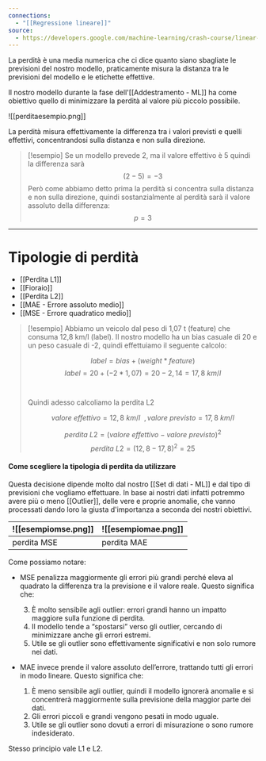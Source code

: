 ```yaml
---
connections:
  - "[[Regressione lineare]]"
source:
  - https://developers.google.com/machine-learning/crash-course/linear-regression/loss?hl=it
---
```

 La perdità è una media numerica che ci dice quanto siano sbagliate le previsioni del nostro modello, praticamente misura la distanza tra le previsioni del modello e le etichette effettive.

Il nostro modello durante la fase dell'[[Addestramento - ML]] ha come obiettivo quello di minimizzare la perdità al valore più piccolo possibile.

![[perditaesempio.png]]

La perdità misura effettivamente la differenza tra i valori previsti e quelli effettivi, concentrandosi sulla distanza e non sulla direzione.

>[!esempio]
>Se un modello prevede 2, ma il valore effettivo è 5 quindi la differenza sarà 
>$$(2-5)=-3$$
>Però come abbiamo detto prima la perdità si concentra sulla distanza e non sulla direzione, quindi sostanzialmente al perdità sarà il valore assoluto della differenza:
>$$p=3$$


---

# Tipologie di perdità

- [[Perdita L1]]
- [[Fioraio]]
- [[Perdita L2]]
- [[MAE - Errore assoluto medio]]
- [[MSE - Errore quadratico medio]]

>[!esempio]
>Abbiamo un veicolo dal peso di 1,07 t (feature) che consuma 12,8 km/l (label).
>Il nostro modello ha un bias casuale di 20 e un peso casuale di -2, quindi effettuiamo il seguente calcolo:
>
>$$label=bias+(weight*feature)$$
>$$label=20+(-2*1,07)=20-2,14=17,8\ km/l$$
>\
>\
>Quindi adesso calcoliamo la perdita L2
>
>$$valore\ effettivo=12,8\ km/l\ \ ,valore\ previsto=17,8\ km/l$$
>
>$$perdita\ L2=(valore\ effettivo-valore\ previsto)^2$$
>$$perdita\ L2=(12,8-17,8)^2=25$$
>
 

#### Come scegliere la tipologia di perdita da utilizzare

Questa decisione dipende molto dal nostro [[Set di dati - ML]] e dal tipo di previsioni che vogliamo effettuare.
In base ai nostri dati infatti potremmo avere più o meno [[Outlier]], delle vere e proprie anomalie, che vanno processati dando loro la giusta d'importanza a seconda dei nostri obiettivi. 

| ![[esempiomse.png]] | ![[esempiomae.png]] |
| ------------------- | ------------------- |
| perdita MSE         | perdita MAE         |
Come possiamo notare:

- MSE penalizza maggiormente gli errori più grandi perché eleva al quadrato la differenza tra la previsione e il valore reale. Questo significa che:
	
	3. È molto sensibile agli outlier: errori grandi hanno un impatto maggiore sulla funzione di perdita.
	2. Il modello tende a “spostarsi” verso gli outlier, cercando di minimizzare anche gli errori estremi.
	1. Utile se gli outlier sono effettivamente significativi e non solo rumore nei dati.

- MAE invece prende il valore assoluto dell’errore, trattando tutti gli errori in modo lineare. Questo significa che:

	1. È meno sensibile agli outlier, quindi il modello ignorerà anomalie e si concentrerà maggiormente sulla previsione della maggior parte dei dati.
	2. Gli errori piccoli e grandi vengono pesati in modo uguale.
	3. Utile se gli outlier sono dovuti a errori di misurazione o sono rumore indesiderato.

Stesso principio vale L1 e L2.